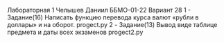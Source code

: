 Лабораторная 1 Челышев Даниил ББМО-01-22
Вариант 28 
1 - Задание(16) Написать функцию перевода курса валют «рубли в доллары» и на оборот. progect.py 
2 - Задание(13) Вывод виде таблице предмета и даты всех экзаменов progect2.py
